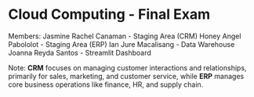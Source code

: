 # Cloud Computing - Final Exam

Members:
Jasmine Rachel Canaman - Staging Area (CRM)
Honey Angel Pabololot - Staging Area (ERP)
Ian Jure Macalisang - Data Warehouse
Joanna Reyda Santos - Streamlit Dashboard


Note: **CRM** focuses on managing customer interactions and relationships, primarily for sales, marketing, and customer service,
while **ERP** manages core business operations like finance, HR, and supply chain.
